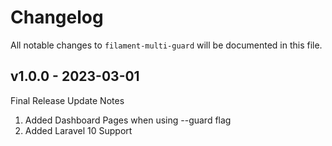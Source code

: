 # Changelog

All notable changes to `filament-multi-guard` will be documented in this file.

## v1.0.0 - 2023-03-01

Final Release
Update Notes

1. Added Dashboard Pages when using --guard flag
2. Added Laravel 10 Support
